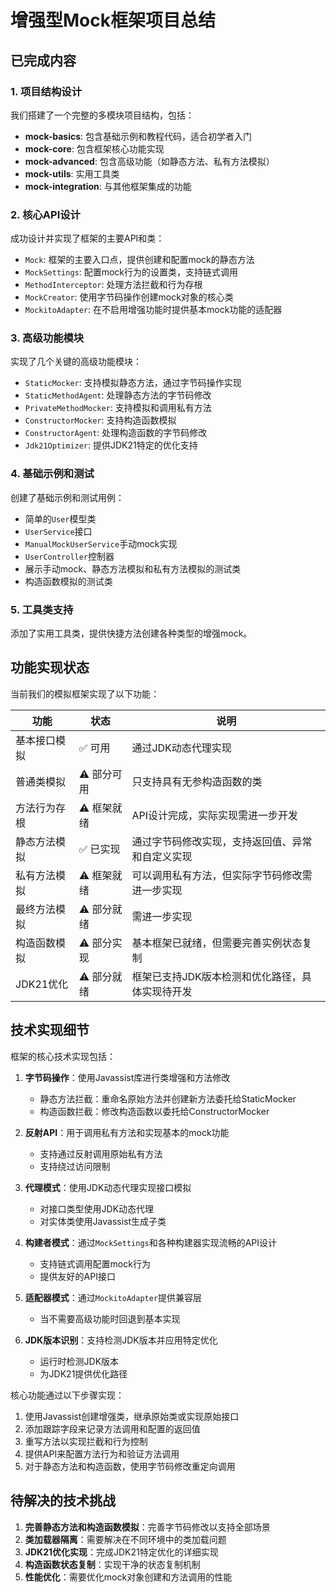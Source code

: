 # 增强型Mock框架项目总结

## 已完成内容

### 1. 项目结构设计
我们搭建了一个完整的多模块项目结构，包括：
- **mock-basics**: 包含基础示例和教程代码，适合初学者入门
- **mock-core**: 包含框架核心功能实现
- **mock-advanced**: 包含高级功能（如静态方法、私有方法模拟）
- **mock-utils**: 实用工具类
- **mock-integration**: 与其他框架集成的功能

### 2. 核心API设计
成功设计并实现了框架的主要API和类：
- `Mock`: 框架的主要入口点，提供创建和配置mock的静态方法
- `MockSettings`: 配置mock行为的设置类，支持链式调用
- `MethodInterceptor`: 处理方法拦截和行为存根
- `MockCreator`: 使用字节码操作创建mock对象的核心类
- `MockitoAdapter`: 在不启用增强功能时提供基本mock功能的适配器

### 3. 高级功能模块
实现了几个关键的高级功能模块：
- `StaticMocker`: 支持模拟静态方法，通过字节码操作实现
- `StaticMethodAgent`: 处理静态方法的字节码修改
- `PrivateMethodMocker`: 支持模拟和调用私有方法
- `ConstructorMocker`: 支持构造函数模拟
- `ConstructorAgent`: 处理构造函数的字节码修改
- `Jdk21Optimizer`: 提供JDK21特定的优化支持

### 4. 基础示例和测试
创建了基础示例和测试用例：
- 简单的`User`模型类
- `UserService`接口
- `ManualMockUserService`手动mock实现
- `UserController`控制器
- 展示手动mock、静态方法模拟和私有方法模拟的测试类
- 构造函数模拟的测试类

### 5. 工具类支持
添加了实用工具类，提供快捷方法创建各种类型的增强mock。

## 功能实现状态

当前我们的模拟框架实现了以下功能：

| 功能 | 状态 | 说明 |
|------|------|------|
| 基本接口模拟 | ✅ 可用 | 通过JDK动态代理实现 |
| 普通类模拟 | ⚠️ 部分可用 | 只支持具有无参构造函数的类 |
| 方法行为存根 | ⚠️ 框架就绪 | API设计完成，实际实现需进一步开发 |
| 静态方法模拟 | ✅ 已实现 | 通过字节码修改实现，支持返回值、异常和自定义实现 |
| 私有方法模拟 | ⚠️ 框架就绪 | 可以调用私有方法，但实际字节码修改需进一步实现 |
| 最终方法模拟 | ⚠️ 部分就绪 | 需进一步实现 |
| 构造函数模拟 | ⚠️ 部分实现 | 基本框架已就绪，但需要完善实例状态复制 |
| JDK21优化 | ⚠️ 部分就绪 | 框架已支持JDK版本检测和优化路径，具体实现待开发 |

## 技术实现细节

框架的核心技术实现包括：

1. **字节码操作**：使用Javassist库进行类增强和方法修改
   - 静态方法拦截：重命名原始方法并创建新方法委托给StaticMocker
   - 构造函数拦截：修改构造函数以委托给ConstructorMocker

2. **反射API**：用于调用私有方法和实现基本的mock功能
   - 支持通过反射调用原始私有方法
   - 支持绕过访问限制

3. **代理模式**：使用JDK动态代理实现接口模拟
   - 对接口类型使用JDK动态代理
   - 对实体类使用Javassist生成子类

4. **构建者模式**：通过`MockSettings`和各种构建器实现流畅的API设计
   - 支持链式调用配置mock行为
   - 提供友好的API接口

5. **适配器模式**：通过`MockitoAdapter`提供兼容层
   - 当不需要高级功能时回退到基本实现

6. **JDK版本识别**：支持检测JDK版本并应用特定优化
   - 运行时检测JDK版本
   - 为JDK21提供优化路径

核心功能通过以下步骤实现：
1. 使用Javassist创建增强类，继承原始类或实现原始接口
2. 添加跟踪字段来记录方法调用和配置的返回值
3. 重写方法以实现拦截和行为控制
4. 提供API来配置方法行为和验证方法调用
5. 对于静态方法和构造函数，使用字节码修改重定向调用

## 待解决的技术挑战

1. **完善静态方法和构造函数模拟**：完善字节码修改以支持全部场景
2. **类加载器隔离**：需要解决在不同环境中的类加载问题
3. **JDK21优化实现**：完成JDK21特定优化的详细实现
4. **构造函数状态复制**：实现干净的状态复制机制
5. **性能优化**：需要优化mock对象创建和方法调用的性能 